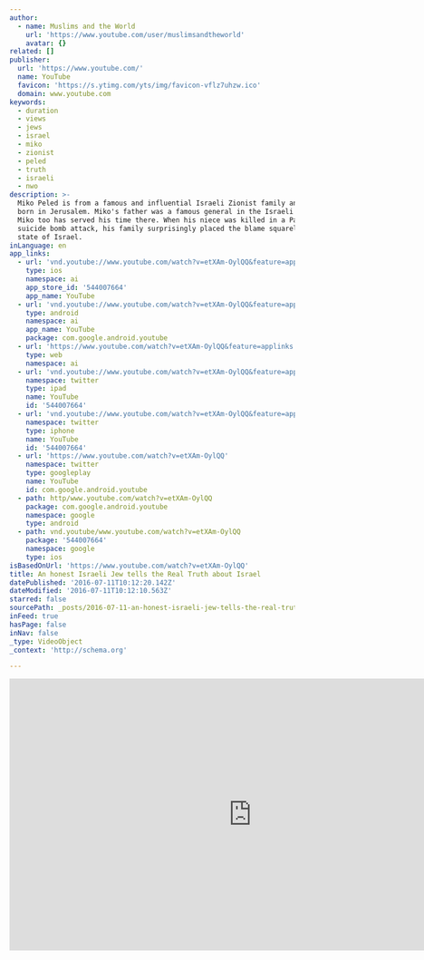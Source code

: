 ```yaml
---
author:
  - name: Muslims and the World
    url: 'https://www.youtube.com/user/muslimsandtheworld'
    avatar: {}
related: []
publisher:
  url: 'https://www.youtube.com/'
  name: YouTube
  favicon: 'https://s.ytimg.com/yts/img/favicon-vflz7uhzw.ico'
  domain: www.youtube.com
keywords:
  - duration
  - views
  - jews
  - israel
  - miko
  - zionist
  - peled
  - truth
  - israeli
  - nwo
description: >-
  Miko Peled is from a famous and influential Israeli Zionist family and was
  born in Jerusalem. Miko's father was a famous general in the Israeli army.
  Miko too has served his time there. When his niece was killed in a Palestinian
  suicide bomb attack, his family surprisingly placed the blame squarely on the
  state of Israel.
inLanguage: en
app_links:
  - url: 'vnd.youtube://www.youtube.com/watch?v=etXAm-OylQQ&feature=applinks'
    type: ios
    namespace: ai
    app_store_id: '544007664'
    app_name: YouTube
  - url: 'vnd.youtube://www.youtube.com/watch?v=etXAm-OylQQ&feature=applinks'
    type: android
    namespace: ai
    app_name: YouTube
    package: com.google.android.youtube
  - url: 'https://www.youtube.com/watch?v=etXAm-OylQQ&feature=applinks'
    type: web
    namespace: ai
  - url: 'vnd.youtube://www.youtube.com/watch?v=etXAm-OylQQ&feature=applinks'
    namespace: twitter
    type: ipad
    name: YouTube
    id: '544007664'
  - url: 'vnd.youtube://www.youtube.com/watch?v=etXAm-OylQQ&feature=applinks'
    namespace: twitter
    type: iphone
    name: YouTube
    id: '544007664'
  - url: 'https://www.youtube.com/watch?v=etXAm-OylQQ'
    namespace: twitter
    type: googleplay
    name: YouTube
    id: com.google.android.youtube
  - path: http/www.youtube.com/watch?v=etXAm-OylQQ
    package: com.google.android.youtube
    namespace: google
    type: android
  - path: vnd.youtube/www.youtube.com/watch?v=etXAm-OylQQ
    package: '544007664'
    namespace: google
    type: ios
isBasedOnUrl: 'https://www.youtube.com/watch?v=etXAm-OylQQ'
title: An honest Israeli Jew tells the Real Truth about Israel
datePublished: '2016-07-11T10:12:20.142Z'
dateModified: '2016-07-11T10:12:10.563Z'
starred: false
sourcePath: _posts/2016-07-11-an-honest-israeli-jew-tells-the-real-truth-about-israel.md
inFeed: true
hasPage: false
inNav: false
_type: VideoObject
_context: 'http://schema.org'

---
```

<iframe src="https://cdn.embedly.com/widgets/media.html?src=https%3A%2F%2Fwww.youtube.com%2Fembed%2FetXAm-OylQQ%3Ffeature%3Doembed&amp;url=http%3A%2F%2Fwww.youtube.com%2Fwatch%3Fv%3DetXAm-OylQQ&amp;image=https%3A%2F%2Fi.ytimg.com%2Fvi%2FetXAm-OylQQ%2Fhqdefault.jpg&amp;key=b7d04c9b404c499eba89ee7072e1c4f7&amp;type=text%2Fhtml&amp;schema=youtube" width="854" height="480" scrolling="no" frameborder="0" allowfullscreen="" style=""></iframe>
